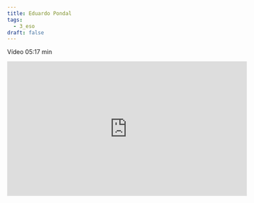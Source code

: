 ```yaml
---
title: Eduardo Pondal
tags:
  - 3_eso
draft: false
---
```

Vídeo 05:17 min

<iframe width="560" height="315" src="https://www.youtube.com/embed/fyWaVhIWnyA" title="YouTube video player" frameborder="0" allow="accelerometer; autoplay; clipboard-write; encrypted-media; gyroscope; picture-in-picture" allowfullscreen></iframe>